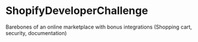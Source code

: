 # ShopifyDeveloperChallenge
Barebones of an online marketplace with bonus integrations (Shopping cart, security, documentation) 
